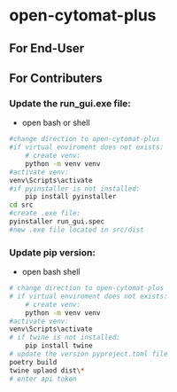# open-cytomat-plus

## For End-User

## For Contributers

### Update the run_gui.exe file:
- open bash or shell
```bash
#change direction to open-cytomat-plus
#if virtual enviroment does not exists:
	# create venv: 
	python -m venv venv
#activate venv: 
venv\Scripts\activate
#if pyinstaller is not installed:
	pip install pyinstaller
cd src
#create .exe file: 
pyinstaller run_gui.spec
#new .exe file located in src/dist
```

### Update pip version:
- open bash shell
```bash
# change direction to open-cytomat-plus
# if virtual enviroment does not exists:
	# create venv: 
	python -m venv venv
#activate venv: 
venv\Scripts\activate
# if twine is not installed:
	pip install twine
# update the version pyproject.toml file
poetry build
twine uplaod dist\*
# enter api token
```